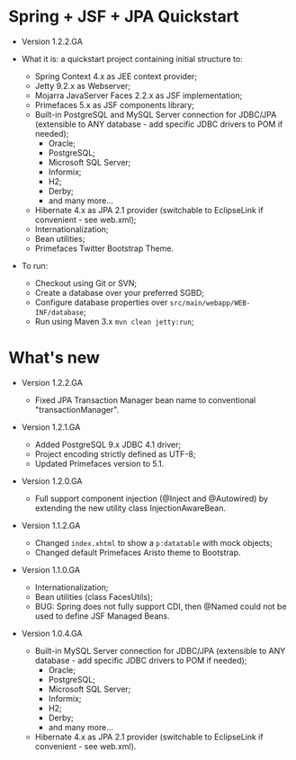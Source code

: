 Spring + JSF + JPA Quickstart
=============================

- Version 1.2.2.GA

- What it is: a quickstart project containing initial structure to:
  - Spring Context 4.x as JEE context provider;
  - Jetty 9.2.x as Webserver;
  - Mojarra JavaServer Faces 2.2.x as JSF implementation;
  - Primefaces 5.x as JSF components library;
  - Built-in PostgreSQL and MySQL Server connection for JDBC/JPA (extensible to ANY database - add specific JDBC drivers to POM if needed);
    - Oracle;
    - PostgreSQL;
    - Microsoft SQL Server;
    - Informix;
    - H2;
    - Derby;
    - and many more...
  - Hibernate 4.x as JPA 2.1 provider (switchable to EclipseLink if convenient - see web.xml);
  - Internationalization;
  - Bean utilities;
  - Primefaces Twitter Bootstrap Theme.


- To run:
  - Checkout using Git or SVN;
  - Create a database over your preferred SGBD;
  - Configure database properties over `src/main/webapp/WEB-INF/database`;
  - Run using Maven 3.x `mvn clean jetty:run`;

What's new
=============================

- Version 1.2.2.GA
  - Fixed JPA Transaction Manager bean name to conventional "transactionManager".

- Version 1.2.1.GA
  - Added PostgreSQL 9.x JDBC 4.1 driver;
  - Project encoding strictly defined as UTF-8;
  - Updated Primefaces version to 5.1.

- Version 1.2.0.GA
  - Full support component injection (@Inject and @Autowired) by extending the new utility class InjectionAwareBean.

- Version 1.1.2.GA
  - Changed `index.xhtml` to show a `p:datatable` with mock objects;
  - Changed default Primefaces Aristo theme to Bootstrap.

- Version 1.1.0.GA
  - Internationalization;
  - Bean utilities (class FacesUtils);
  - BUG: Spring does not fully support CDI, then @Named could not be used to define JSF Managed Beans.

- Version 1.0.4.GA
  - Built-in MySQL Server connection for JDBC/JPA (extensible to ANY database - add specific JDBC drivers to POM if needed);
    - Oracle;
    - PostgreSQL;
    - Microsoft SQL Server;
    - Informix;
    - H2;
    - Derby;
    - and many more...
  - Hibernate 4.x as JPA 2.1 provider (switchable to EclipseLink if convenient - see web.xml).